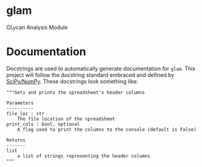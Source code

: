 # glam
GLycan Analysis Module

# Documentation

Docstrings are used to automatically generate documentation for `glam`.
This project will follow the docstring standard embraced and defined by [SciPy/NumPy](https://numpydoc.readthedocs.io/en/latest/format.html).
These docstrings look something like:

```
"""Gets and prints the spreadsheet's header columns

Parameters
----------
file_loc : str
    The file location of the spreadsheet
print_cols : bool, optional
    A flag used to print the columns to the console (default is False)

Returns
-------
list
    a list of strings representing the header columns
"""
```

